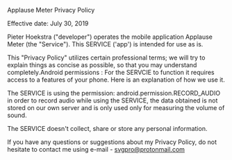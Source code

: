 Applause Meter Privacy Policy

Effective date: July 30, 2019

Pieter Hoekstra ("developer") operates the mobile application Applause Meter (the "Service"). This SERVICE ('app') is intended for use as is.

This "Privacy Policy" utilizes certain professional terms; we will try to explain things as concise as possible, so that you may understand completely.Android permissions :
For the SERVCIE to function it requires access to a features of your phone. Here is an explanation of how we use it.

The SERVICE is using the permission: android.permission.RECORD_AUDIO in order to record audio while using the SERVICE, the data obtained is not stored on our own server and is only used only for measuring the volume of sound.

The SERVICE doesn't collect, share or store any personal information.

If you have any questions or suggestions about my Privacy Policy, do not hesitate to contact me using e-mail - svgpro@protonmail.com
